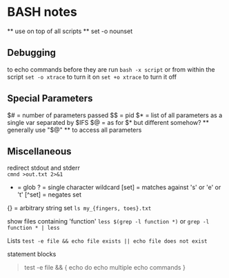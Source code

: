 BASH notes 
==========

** use on top of all scripts **
set -o nounset

Debugging
---------
to echo commands before they are run
`bash -x script`
or from within the script
`set -o xtrace` to turn it on
`set +o xtrace` to turn it off

Special Parameters
------------------
$# = number of parameters passed
$$ = pid
$* = list of all parameters as a single var separated by $IFS
$@ = as for $* but different somehow?
** generally use "$@" ** to access all parameters

Miscellaneous
-------------
redirect stdout and stderr  
`cmnd >out.txt 2>&1`

* = glob
? = single character wildcard
[set] = matches against 's' or 'e' or 't'
[^set] = negates set

{} = arbitrary string set
`ls my_{fingers, toes}.txt`

show files containing 'function'
`less $(grep -l function *)` or
`grep -l function * | less`

Lists
`test -e file && echo file exists || echo file does not exist`

statement blocks
> test -e file && {
>	echo do
>	echo multiple
>	echo commands
> }
